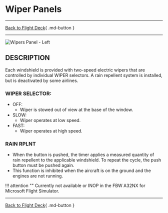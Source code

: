 
# Wiper Panels

---

[Back to Flight Deck](../index.md){ .md-button }

---

![Wipers Panel - Left](../../../assets/a32nx-briefing/overhead-panel/Wipers-Left.jpg "Wipers Panel - Left")

## DESCRIPTION

Each windshield is provided with two-speed electric wipers that are controlled by individual WIPER selectors. A rain repellent system is installed, but is deactivated by some airlines.

### WIPER SELECTOR:

- OFF:
    - Wiper is stowed out of view at the base of the window.
- SLOW:
    - Wiper operates at low speed.
- FAST:
    - Wiper operates at high speed.

### RAIN RPLNT

- When the button is pushed, the timer applies a measured quantity of rain repellent to the applicable windshield. To repeat the cycle, the push button must be pushed again.
- This function is inhibited when the aircraft is on the ground and the engines are not running.

!!! attention ""
    Currently not available or INOP in the FBW A32NX for Microsoft Flight Simulator.

---

[Back to Flight Deck](../index.md){ .md-button }

